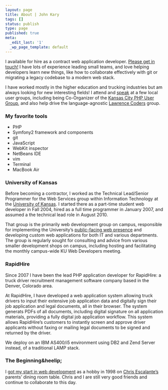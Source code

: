 ```yaml
---
layout: page
title: About | John Kary
tags: []
status: publish
type: page
published: true
meta:
  _edit_last: '1'
  _wp_page_template: default
---
```

I available for hire as a contract web application developer. [Please get in touch!][] I have lots of experience leading small teams, and love helping developers learn new things, like how to collaborate effectively with git or migrating a legacy codebase to a modern web stack.

I have worked mostly in the higher education and trucking industries but am always looking for new interesting fields! I attend and [speak][] at a few local user groups, including being Co-Organizer of the [Kansas City PHP User Group][], and also help drive the language-agnostic [Lawrence Coders][] group.

### My favorite tools

-   PHP
-   Symfony2 framework and components
-   git
-   JavaScript
-   WebKit inspector
-   NetBeans IDE
-   vim
-   Terminal
-   MacBook Air

### University of Kansas

Before becoming a contractor, I worked as the Technical Lead/Senior Programmer for the Web Services group within Information Technology at the [University of Kansas][]. I started there as a part-time student web developer in Fall 2004, hired as a full time programmer in January 2007, and assumed a the technical lead role in August 2010.

That group is the primarily web development group on campus, responsible for implementing the University’s [public-facing web presence][] and developing custom web applications for both IT and various departments. The group is regularly sought for consulting and advice from various smaller development shops on campus, including hosting and facilitating the monthly campus-wide KU Web Developers meeting.

### RapidHire

Since 2007 I have been the lead PHP application developer for RapidHire: a truck driver recruitment management software company based in the Denver, Colorado area.

At RapidHire, I have developed a web application system allowing truck drivers to input their extensive job application data and digitally sign their job application and legal documents, all in their browser. The system generats PDFs of all documents, including digital signature on all application materials, providing a fully digital job application workflow. This system allows RapidHire’s customers to instantly screen and approve driver applicants without faxing or mailing legal documents to be signed and returned by the driver.

We deploy on an IBM AS400/i5 environment using DB2 and Zend Server instead, of a traditional LAMP stack.

### The Beginning&heelip;

I [got my start in web development][] as a hobby in 1998 on [Chris
Escalante’s][] parents’ dining room table. Chris and I are still very
good friends and continue to collaborate to this day.

  [Please get in touch!]: http://johnkary.net/contact
  [speak]: http://johnkary.net/talks
  [Kansas City PHP User Group]: http://www.meetup.com/kcphpug/
  [Lawrence Coders]: http://www.meetup.com/Lawrence-Coders/
  [University of Kansas]: http://www.ku.edu "University of Kansas"
  [public-facing web presence]: http://www.ku.edu
  [got my start in web development]: http://cjonline.com/stories/102900/kid_iconcepts.shtml
  [Chris Escalante’s]: http://cescalante.com/